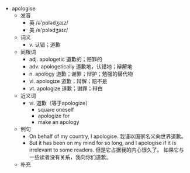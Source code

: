 - apologise
  - 发音
    - 英 /ə'pɒlədʒaɪz/
    - 美 /ə'pɔlədʒaɪz/
  - 词义
    - v. 认错；道歉
  - 同根词
    - adj. apologetic 道歉的；赔罪的
    - adv. apologetically 道歉地，认错地；辩解地
    - n. apology 道歉；谢罪；辩护；勉强的替代物
    - vi. apologize 道歉；辩解；赔不是
    - vt. apologize 道歉；谢罪；辩白
  - 近义词
    - vi. 道歉（等于apologize）
      - square oneself
      - apologize for
      - make an apology
  - 例句
    - On behalf of my country, I apologise. 我谨以国家名义向世界道歉。
    - But it has been on my mind for so long, and I apologise if it is irrelevant to some readers. 但是它占据我的内心很久了。 如果它与一些读者没有关系，我向你们道歉。
  - 补充